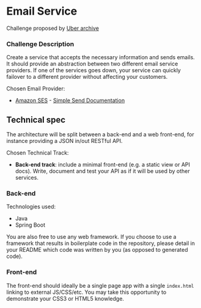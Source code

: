 # Email Service 

Challenge proposed by [Uber archive](https://github.com/uber-archive/coding-challenge-tools/blob/master/coding_challenge.md#email-service)

### Challenge Description
Create a service that accepts the necessary information and sends emails. It
should provide an abstraction between two different email service providers.
If one of the services goes down, your service can quickly failover to
a different provider without affecting your customers.

Chosen Email Provider:

* [Amazon SES](http://aws.amazon.com/ses/) - [Simple Send Documentation](http://docs.aws.amazon.com/ses/latest/APIReference/API_SendEmail.html)

Technical spec
--------------

The architecture will be split between a back-end and a web front-end, for
instance providing a JSON in/out RESTful API. 

Chosen Technical Track:

- **Back-end track**: include a minimal front-end (e.g. a static view or API
   docs). Write, document and test your API as if it will be used by other
   services.

### Back-end

Technologies used:

* Java
* Spring Boot

You are also free to use any web framework. If you choose to use a framework
that results in boilerplate code in the repository, please detail in your
README which code was written by you (as opposed to generated code).

### Front-end

The front-end should ideally be a single page app with a single `index.html`
linking to external JS/CSS/etc. You may take this opportunity to demonstrate
your CSS3 or HTML5 knowledge.

